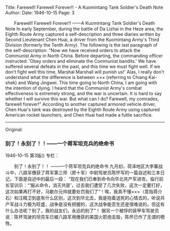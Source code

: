 Title: Farewell! Farewell Forever!! - A Kuomintang Tank Soldier's Death Note
Author:
Date: 1946-10-15
Page: 3

　　Farewell! Farewell Forever!!
    ——A Kuomintang Tank Soldier's Death Note
    In early September, during the battle of Da Lizhai in the Heze area, the Eighth Route Army captured a self-description and three diaries written by Second Lieutenant Chen Huai, a driver from the Kuomintang Army's Third Division (formerly the Tenth Army). The following is the last paragraph of the self-description:
    "Now we have received orders to attack the Communist Army in North China. Before departing, the commanding officer instructed: 'Obey orders and eliminate the Communist bandits.' We have suffered several defeats in the past, and this time we must fight well. If we don't fight well this time, Marshal Marshall will punish us!' Alas, I really don't understand what the difference is between ××× (referring to Chiang Kai-shek) and Wang Jingwei. This time going to North China, I am going with the intention of dying. I heard that the Communist Army's combat effectiveness is extremely strong, and the war is uncertain. It is hard to say whether I will survive this war. But what can I do? Farewell, my comrades, farewell forever!"
    According to another captured armored vehicle driver, Chen Huai's tank was destroyed by the Eighth Route Army using captured American rocket launchers, and Chen Huai had made a futile sacrifice.



<hr /> 

Original: 


### 别了！永别了！！——一个蒋军坦克兵的绝命书

1946-10-15
第3版()
专栏：

　　别了！永别了！！
    ——一个蒋军坦克兵的绝命书
    九月初，荷泽地区大李寨战斗中，八路军缴获了蒋军第三师（原十军）中尉驾驶员陈怀写的一篇自述和三本日记，下面是自述中的最后一段：
    “现在我们已奉到命令向华北共产军进攻，临行前长官训示：“‘服从命令，消灭共匪’，过去我们遭受了几次失败，这次一定要打好，这次如果再打不好，马歇尔元帅就要处罚我们了”！唉，我真不懂×××（意指蒋介石）和汪精卫到底有什么区别，这次到华北去，我是抱着送死的心情去的，听说共产军战斗力极为旺盛，战争是没有把握的，这次战争能否生还是很难说的。但这有什么办法呢？别了，我的战友们，永远的别了”！
    据另一个被俘的装甲车驾驶员说：陈怀驾驶的坦克车已被八路军用缴获的美国火箭炮击毁，陈怀已作了无谓的牺牲。
